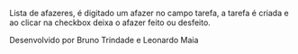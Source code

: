 Lista de afazeres, é digitado um afazer no campo tarefa, a tarefa é criada e ao clicar na checkbox deixa o afazer feito ou desfeito.

Desenvolvido por Bruno Trindade e Leonardo Maia
